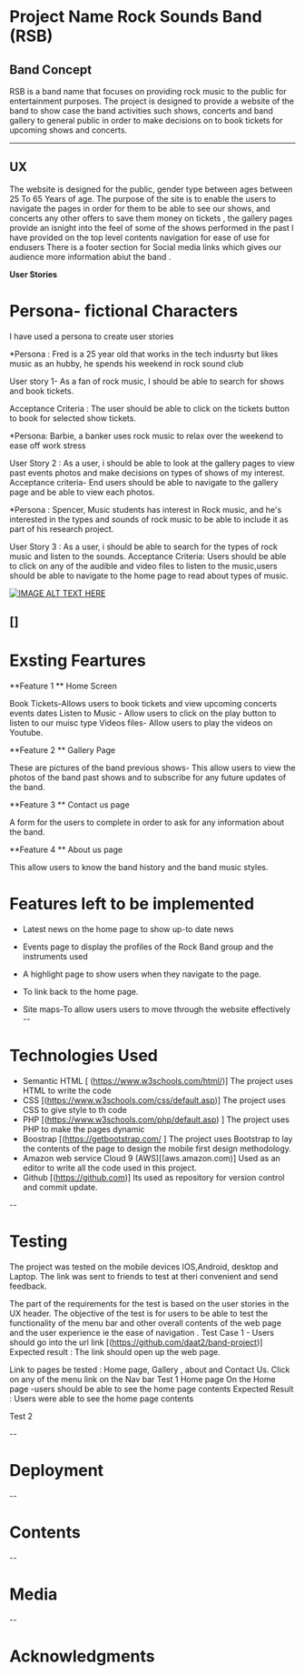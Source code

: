 # Project Name  Rock Sounds Band (RSB)

## Band Concept
RSB is a band name that focuses on providing rock music to the public for entertainment purposes.
The project is designed to provide a website of the band to show case the band activities such shows, concerts and band gallery to general public in order to make decisions on to book tickets for upcoming shows and concerts. 

---

## **UX**
 
The website is designed for the public, gender type between ages between 25 To 65 Years of age.
The purpose of the site is to enable the users to navigate the pages in order for them to be able to see  our shows, and concerts any other offers to save them money on tickets , the gallery pages provide an isnight into the feel of some of the shows performed in the past
I have provided on the top level contents navigation for ease of use for endusers 
There is a footer section for Social media links which gives our audience more information abiut the band .


**User Stories**

# Persona-  fictional Characters

I have used a persona to create user stories 

*Persona : Fred is a 25 year old that works in the tech indusrty but likes music as an hubby, he spends his weekend in rock sound club

User story 1-  As a fan of rock music, I should be able to search for shows and book tickets. 

Acceptance Criteria : The user should be able to click on the tickets button to book for selected show tickets.

*Persona:  Barbie, a banker uses rock music to relax over the weekend to ease off work stress

User Story 2 : As  a user, i should be able to look at the gallery pages to view past events photos and make decisions on types of shows of my interest. 
Acceptance criteria- End users should be able to navigate to the gallery page and be able to view each photos.

*Persona : Spencer, Music students has interest in Rock music, and he's interested in the types and sounds of rock music to be able to include it as part of his research project.   

User Story 3 : As a user, i should be able to search for the types of rock music and listen to the sounds.
Acceptance Criteria: Users should be able to click on any of the audible and video files to listen to the music,users should be able to navigate to the home page to read about types of music.

[![IMAGE ALT TEXT HERE](http://)](http://www.youtube.com/)

## []

# Exsting Feartures
**Feature 1 **  Home Screen 

Book Tickets-Allows users to book tickets and view upcoming concerts events dates 
Listen to Music - Allow users to click on the play button to listen to our muisc type
Videos files-  Allow users to play the videos on Youtube.

**Feature 2 **  Gallery Page 

These are pictures of the band previous shows- This allow users to view the photos of the band past shows and to subscribe for any future updates of the band.


**Feature 3 **    Contact us page 

A form for the users to complete in order to ask for any information about the band.

**Feature 4 **  About us page 

This allow users to know the band history and the band music styles.

# Features left to be implemented
+  Latest news on the home page to show up-to date news 

+ Events page to display the profiles of the  Rock Band group and the instruments used 

+ A highlight page to show users when they navigate to the page.

+ To link back to the home page.

+ Site maps-To allow users users to move through the website effectively 
--

# Technologies Used

+ Semantic HTML [ (https://www.w3schools.com/html/)] The project uses HTML to write the code 
+ CSS [(https://www.w3schools.com/css/default.asp)] The project uses CSS to give style to th code 
+ PHP [(https://www.w3schools.com/php/default.asp)   ]  The project uses PHP to  make the pages dynamic 
+ Boostrap [(https://getbootstrap.com/ ]   The project uses Bootstrap to lay the contents of the page to design the mobile first design methodology.
+ Amazon web service Cloud 9 (AWS)[(aws.amazon.com)]  Used as an editor to write all the code used in this project. 
+ Github [(https://github.com)]  Its used as repository for version control and commit update.

--
# Testing

The project was tested on the mobile devices IOS,Android, desktop  and Laptop.
The link was sent to friends to test at theri convenient and send feedback.

The part of the requirements for the test is based on the user stories in the UX header.
The objective of the test is for users to be able to test the functionality of the menu bar and other overall contents of the web page and the user experience ie the ease of navigation .
Test Case 1 - Users should go into the url link [(https://github.com/daat2/band-project)]
Expected result  : The link should open up the web page. 

Link to pages be tested : Home page,  Gallery , about and Contact Us.
Click on any of the menu link on the Nav bar 
Test 1 Home page 
On the Home page -users should be able to see the home page contents 
Expected Result : Users were able to see the home page contents 

Test 2 



--
# Deployment
--
# Contents
--
# Media
--
# Acknowledgments





